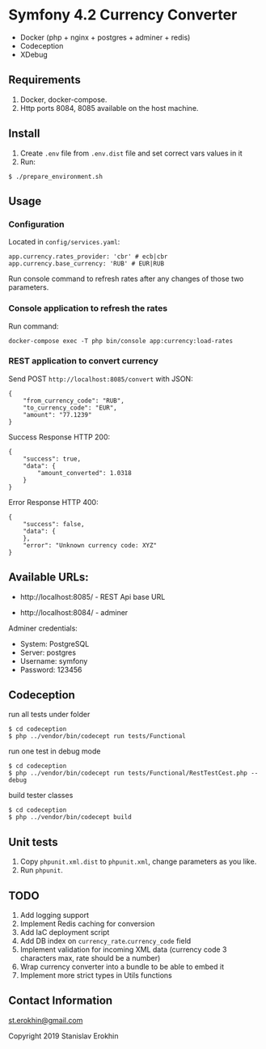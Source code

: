 # Symfony 4.2 Currency Converter
- Docker (php + nginx + postgres + adminer + redis)
- Codeception 
- XDebug

## Requirements
1. Docker, docker-compose.
2. Http ports 8084, 8085 available on the host machine.

## Install

1. Create `.env` file from `.env.dist` file and set correct vars values in it
2. Run:
```
$ ./prepare_environment.sh
```

## Usage
### Configuration

Located in `config/services.yaml`:

`app.currency.rates_provider: 'cbr' # ecb|cbr`
`app.currency.base_currency: 'RUB' # EUR|RUB`

Run console command to refresh rates after any changes of those two parameters.

### Console application to refresh the rates

Run command:
```
docker-compose exec -T php bin/console app:currency:load-rates
```

### REST application to convert currency

Send POST `http://localhost:8085/convert` with JSON:
```
{
	"from_currency_code": "RUB",
	"to_currency_code": "EUR",
	"amount": "77.1239"
}
```

Success Response HTTP 200:
```
{
    "success": true,
    "data": {
        "amount_converted": 1.0318
    }
}
```

Error Response HTTP 400:
```
{
    "success": false,
    "data": {
    },
    "error": "Unknown currency code: XYZ"
}
```

## Available URLs:

* http://localhost:8085/ - REST Api base URL

* http://localhost:8084/ - adminer

Adminer credentials:<br>
* System: PostgreSQL<br>
* Server: postgres<br>
* Username: symfony<br>
* Password: 123456

## Codeception

run all tests under folder
```
$ cd codeception
$ php ../vendor/bin/codecept run tests/Functional
```

run one test in debug mode
```
$ cd codeception
$ php ../vendor/bin/codecept run tests/Functional/RestTestCest.php --debug
```

build tester classes
```
$ cd codeception
$ php ../vendor/bin/codecept build
```

## Unit tests

1. Copy `phpunit.xml.dist` to `phpunit.xml`, change parameters as you like.
2. Run `phpunit`.

## TODO

1. Add logging support
2. Implement Redis caching for conversion
3. Add IaC deployment script
4. Add DB index on `currency_rate`.`currency_code` field
5. Implement validation for incoming XML data (currency code 3 characters max, rate should be a number)
6. Wrap currency converter into a bundle to be able to embed it
7. Implement more strict types in Utils functions

## Contact Information

[st.erokhin@gmail.com](mailto:st.erokhin@gmail.com)

Copyright 2019 Stanislav Erokhin
